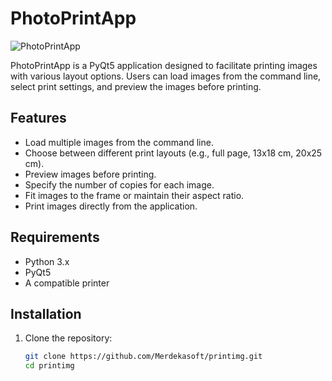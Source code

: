 # PhotoPrintApp
![PhotoPrintApp](https://i.imgur.com/j8N4B0C.png)

PhotoPrintApp is a PyQt5 application designed to facilitate printing images with various layout options. Users can load images from the command line, select print settings, and preview the images before printing.

## Features

- Load multiple images from the command line.
- Choose between different print layouts (e.g., full page, 13x18 cm, 20x25 cm).
- Preview images before printing.
- Specify the number of copies for each image.
- Fit images to the frame or maintain their aspect ratio.
- Print images directly from the application.

## Requirements

- Python 3.x
- PyQt5
- A compatible printer

## Installation

1. Clone the repository:
   ```bash
   git clone https://github.com/Merdekasoft/printimg.git
   cd printimg
